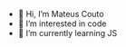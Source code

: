 - 👋 Hi, I’m Mateus Couto
- 👀 I’m interested in code
- 🌱 I’m currently learning JS

<!---
coutinho98/coutinho98 is a ✨ special ✨ repository because its `README.md` (this file) appears on your GitHub profile.
You can click the Preview link to take a look at your changes.
--->
